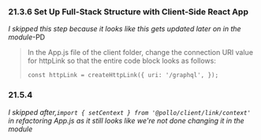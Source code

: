 ### 21.3.6 Set Up Full-Stack Structure with Client-Side React App

_I skipped this step because it looks like this gets updated later on in the module_-PD

> In the App.js file of the client folder, change the connection URI value for httpLink so that the entire code block looks as follows:
>
> `const httpLink = createHttpLink({ uri: '/graphql', });`

### 21.5.4

_I skipped after,`import { setCentext } from '@pollo/client/link/context'` in refactoring App.js as it still looks like we're not done changing it in the module_
